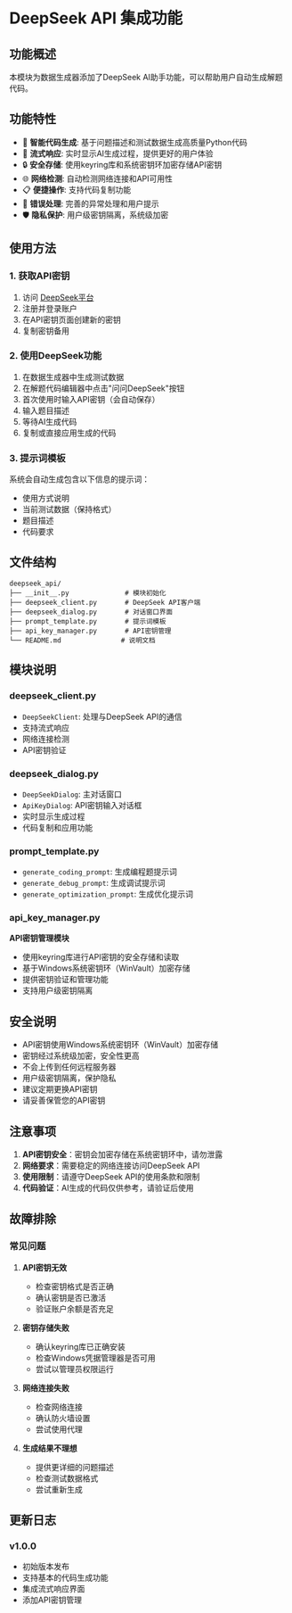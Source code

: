 # DeepSeek API 集成功能

## 功能概述

本模块为数据生成器添加了DeepSeek AI助手功能，可以帮助用户自动生成解题代码。

## 功能特性

- 🤖 **智能代码生成**: 基于问题描述和测试数据生成高质量Python代码
- 🔄 **流式响应**: 实时显示AI生成过程，提供更好的用户体验
- 🔒 **安全存储**: 使用keyring库和系统密钥环加密存储API密钥
- 🌐 **网络检测**: 自动检测网络连接和API可用性
- 📋 **便捷操作**: 支持代码复制功能
- 🔧 **错误处理**: 完善的异常处理和用户提示
- 🛡️ **隐私保护**: 用户级密钥隔离，系统级加密

## 使用方法

### 1. 获取API密钥

1. 访问 [DeepSeek平台](https://platform.deepseek.com/)
2. 注册并登录账户
3. 在API密钥页面创建新的密钥
4. 复制密钥备用

### 2. 使用DeepSeek功能

1. 在数据生成器中生成测试数据
2. 在解题代码编辑器中点击"问问DeepSeek"按钮
3. 首次使用时输入API密钥（会自动保存）
4. 输入题目描述
5. 等待AI生成代码
6. 复制或直接应用生成的代码

### 3. 提示词模板

系统会自动生成包含以下信息的提示词：
- 使用方式说明
- 当前测试数据（保持格式）
- 题目描述
- 代码要求

## 文件结构

```
deepseek_api/
├── __init__.py              # 模块初始化
├── deepseek_client.py       # DeepSeek API客户端
├── deepseek_dialog.py       # 对话窗口界面
├── prompt_template.py       # 提示词模板
├── api_key_manager.py       # API密钥管理
└── README.md               # 说明文档
```

## 模块说明

### deepseek_client.py
- `DeepSeekClient`: 处理与DeepSeek API的通信
- 支持流式响应
- 网络连接检测
- API密钥验证

### deepseek_dialog.py
- `DeepSeekDialog`: 主对话窗口
- `ApiKeyDialog`: API密钥输入对话框
- 实时显示生成过程
- 代码复制和应用功能

### prompt_template.py
- `generate_coding_prompt`: 生成编程题提示词
- `generate_debug_prompt`: 生成调试提示词
- `generate_optimization_prompt`: 生成优化提示词

### api_key_manager.py
**API密钥管理模块**
- 使用keyring库进行API密钥的安全存储和读取
- 基于Windows系统密钥环（WinVault）加密存储
- 提供密钥验证和管理功能
- 支持用户级密钥隔离

## 安全说明

- API密钥使用Windows系统密钥环（WinVault）加密存储
- 密钥经过系统级加密，安全性更高
- 不会上传到任何远程服务器
- 用户级密钥隔离，保护隐私
- 建议定期更换API密钥
- 请妥善保管您的API密钥

## 注意事项

1. **API密钥安全**：密钥会加密存储在系统密钥环中，请勿泄露
2. **网络要求**：需要稳定的网络连接访问DeepSeek API
3. **使用限制**：请遵守DeepSeek API的使用条款和限制
4. **代码验证**：AI生成的代码仅供参考，请验证后使用

## 故障排除

### 常见问题

1. **API密钥无效**
   - 检查密钥格式是否正确
   - 确认密钥是否已激活
   - 验证账户余额是否充足

2. **密钥存储失败**
   - 确认keyring库已正确安装
   - 检查Windows凭据管理器是否可用
   - 尝试以管理员权限运行

3. **网络连接失败**
   - 检查网络连接
   - 确认防火墙设置
   - 尝试使用代理

4. **生成结果不理想**
   - 提供更详细的问题描述
   - 检查测试数据格式
   - 尝试重新生成

## 更新日志

### v1.0.0
- 初始版本发布
- 支持基本的代码生成功能
- 集成流式响应界面
- 添加API密钥管理